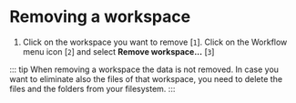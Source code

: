 # Removing a workspace

1. Click on the workspace you want to remove [`1`]. Click on the Workflow menu icon [`2`] and select **Remove workspace...** [`3`]

::: tip
When removing a workspace the data is not removed. In case you want to eliminate also the files of that workspace, you need to delete the files and the folders from your filesystem.
:::

<img :src="$withBase('/assets/img/workspaces/removing_a_workspace.png')">